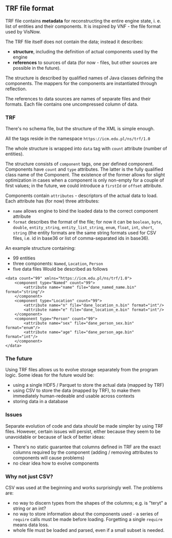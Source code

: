 ## TRF file format

TRF file contains **metadata** for reconstructing the entire engine state,
i. e. list of entities and their components. It is inspired
by VNF - the file format used by VisNow.

The TRF file itself does not contain the data; instead it describes:

- **structure**, including the definition of actual components used by the engine
- **references** to sources of data (for now - files, but other sources are possible in the future).

The structure is described by qualified names of Java classes defining the components.
The mappers for the components are instantiated through reflection.

The references to data sources are names of separate files and their formats. Each file contains
one uncompressed column of data.

### TRF

There's no schema file, but the structure of the XML is simple enough.

All the tags reside in the namespace `https://icm.edu.pl/ns/trf/1.0`

The whole structure is wrapped into `data` tag with `count` attribute (number of entities).

The structure consists of `component` tags, one per defined component. Components have
`count` and `type` attributes. The latter is the fully qualified class name of the 
Component. The existence of the former allows for slight optimization in cases when a component
 is only non-empty for a couple of first values; in the future, we could introduce a `firstId` or `offset` attribute.

Components contain `attributes` - descriptors of the actual data to load.
Each attribute has (for now) three attributes:
- `name` allows engine to bind the loaded data to the correct component attribute
- `format` describes the format of the file; for now it can be `boolean`, `byte`, `double`,
`entity_string`, `entity_list_string`, `enum`, `float`, `int`, `short`, `string` (the entity formats are the same string formats used 
for CSV files, i.e. id in base36 or list of comma-separated ids in base36).

An example structure containing:
- 99 entities
- three components: `Named`, `Location`, `Person`
- five data files
Would be described as follows

```
<data count="99" xmlns="https://icm.edu.pl/ns/trf/1.0">
    <component type="Named" count="99">
        <attribute name="name" file="dane_named_name.bin" format="string"/>
    </component>
    <component type="Location" count="99">
        <attribute name="n" file="dane_location_n.bin" format="int"/>
        <attribute name="e" file="dane_location_e.bin" format="int"/>
    </component>
    <component type="Person" count="99">
        <attribute name="sex" file="dane_person_sex.bin" format="enum"/>
        <attribute name="age" file="dane_person_age.bin" format="int"/>
    </component>
</data>
```

### The future

Using TRF files allows us to evolve storage separately from the program logic.
Some ideas for the future would be:

- using a single HDF5 / Parquet to store the actual data (mapped by TRF)
- using CSV to store the data (mapped by TRF), to make them immediately human-redeable and
usable across contexts
- storing data in a database

### Issues

Separate evolution of code and data _should_ be made simpler by using TRF files.
However, certain issues will persist, either because they seem to be unavoidable or 
because of lack of better ideas:

- There's no static guarantee that columns defined in TRF are the exact columns
required by the component (adding / removing attributes to components will cause
problems)
- no clear idea how to evolve components

### Why not just CSV?

CSV was used at the beginning and works surprisingly well. The problems are:

- no way to discern types from the shapes of the columns; e.g. is "teryt" a string or an int?
- no way to store information about the components used - a series of `require` calls
must be made before loading. Forgetting a single `require` means data loss.
- whole file must be loaded and parsed, even if a small subset is needed.

